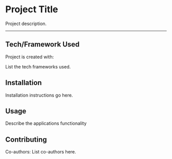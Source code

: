 # Project Title

Project description.

---------
## Tech/Framework Used

Project is created with:

List the tech frameworks used.

## Installation

Installation instructions go here.

## Usage

Describe the applications functionality

## Contributing

Co-authors: List co-authors here.

